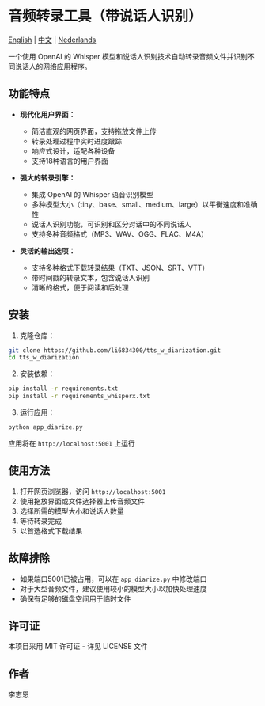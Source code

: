 # 音频转录工具（带说话人识别）

[English](README.md) | [中文](README_zh.md) | [Nederlands](README_nl.md)

一个使用 OpenAI 的 Whisper 模型和说话人识别技术自动转录音频文件并识别不同说话人的网络应用程序。

## 功能特点

- **现代化用户界面：**
  * 简洁直观的网页界面，支持拖放文件上传
  * 转录处理过程中实时进度跟踪
  * 响应式设计，适配各种设备
  * 支持18种语言的用户界面

- **强大的转录引擎：**
  * 集成 OpenAI 的 Whisper 语音识别模型
  * 多种模型大小（tiny、base、small、medium、large）以平衡速度和准确性
  * 说话人识别功能，可识别和区分对话中的不同说话人
  * 支持多种音频格式（MP3、WAV、OGG、FLAC、M4A）

- **灵活的输出选项：**
  * 支持多种格式下载转录结果（TXT、JSON、SRT、VTT）
  * 带时间戳的转录文本，包含说话人识别
  * 清晰的格式，便于阅读和后处理

## 安装

1. 克隆仓库：
```bash
git clone https://github.com/li6834300/tts_w_diarization.git
cd tts_w_diarization
```

2. 安装依赖：
```bash
pip install -r requirements.txt
pip install -r requirements_whisperx.txt
```

3. 运行应用：
```bash
python app_diarize.py
```

应用将在 `http://localhost:5001` 上运行

## 使用方法

1. 打开网页浏览器，访问 `http://localhost:5001`
2. 使用拖放界面或文件选择器上传音频文件
3. 选择所需的模型大小和说话人数量
4. 等待转录完成
5. 以首选格式下载结果

## 故障排除

- 如果端口5001已被占用，可以在 `app_diarize.py` 中修改端口
- 对于大型音频文件，建议使用较小的模型大小以加快处理速度
- 确保有足够的磁盘空间用于临时文件

## 许可证

本项目采用 MIT 许可证 - 详见 LICENSE 文件

## 作者

李志恩 